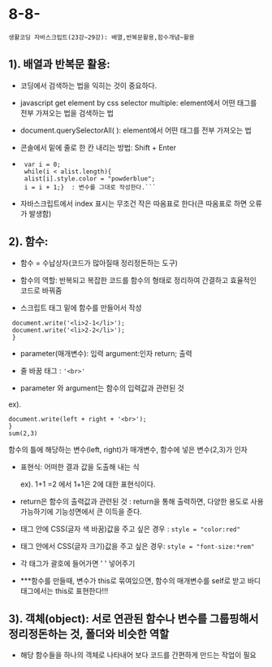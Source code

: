 # 8-8-
```생활코딩 자바스크립트(23강~29강): 배열,반복문활용,함수개념~활용```

## 1). 배열과 반복문 활용:

- 코딩에서 검색하는 법을 익히는 것이 중요하다.

- javascript get element by css selector multiple: element에서 어떤 태그를 전부 가져오는 법을 검색하는 법

- document.querySelectorAll( ): element에서 어떤 태그를 전부 가져오는 법

- 콘솔에서 밑에 줄로 한 칸 내리는 방법: Shift + Enter

- ```var alist = document.querySelectorAll('a');
   var i = 0;
   while(i < alist.length){
   alist[i].style.color = "powderblue";
   i = i + 1;}  : 변수를 그대로 작성한다.```

- 자바스크립트에서 index 표시는 무조건 작은 따옴표로 한다(큰 따옴표로 하면 오류가 발생함)

## 2). 함수:

- 함수 = 수납상자(코드가 많아질때 정리정돈하는 도구)

- 함수의 역할: 반복되고 복잡한 코드를 함수의 형태로 정리하여 간결하고 효율적인 코드로 바꿔줌

- 스크립트 태그 밑에 함수를 만들어서 작성
```function two(){
 document.write('<li>2-1</li>');
 document.write('<li>2-2</li>');
 }
 ```

- parameter(매개변수): 입력
  argument:인자
  return; 출력

- 줄 바꿈 태그 : ```'<br>'```

- parameter 와 argument는 함수의 입력값과 관련된 것

ex). 
```function sum(left,right){
document.write(left + right + '<br>');
}
sum(2,3)
``` 
함수의 틀에 해당하는 변수(left, right)가 매개변수, 함수에 넣은 변수(2,3)가 인자

- 표현식: 어떠한 결과 값을 도출해 내는 식

   ex). 1+1 =2 에서 1+1은 2에 대한 표현식이다.

- return은 함수의 출력값과 관련된 것 : return을 통해 출력하면, 다양한 용도로 사용가능하기에 기능성면에서 큰 이득을 준다. 

- 태그 안에 CSS(글자 색 바꿈)값을 주고 싶은 경우 : ```style = "color:red"```


- 태그 안에서 CSS(글자 크기)값을 주고 싶은 경우: ```style = "font-size:*rem"```

- 각 태그가 괄호에 들어가면 ' ' 넣어주기

- ***함수를 만들때, 변수가 this로 묶여있으면, 함수의 매개변수를 self로 받고 바디 태그에서는 this로 표현한다!!!


## 3). 객체(object): 서로 연관된 함수나 변수를 그룹핑해서 정리정돈하는 것, 폴더와 비슷한 역할

- 해당 함수들을 하나의 객체로 나타내어 보다 코드를 간편하게 만드는 작업이 필요
